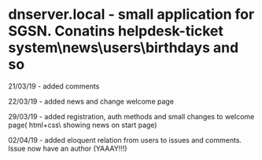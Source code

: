 # dnserver.local - small application for SGSN. Conatins helpdesk-ticket system\news\users\birthdays and so

21/03/19 - added comments 

22/03/19 - added news and change welcome page 

29/03/19 - added registration, auth methods and small changes to welcome page( html+css\ showing news on start page)

02/04/19 - added eloquent relation from users to issues and comments. Issue now have an author (YAAAY!!!)
